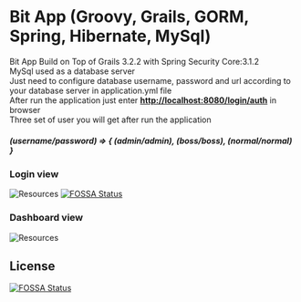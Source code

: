 # Bit App (Groovy, Grails, GORM, Spring, Hibernate, MySql)
Bit App Build on Top of Grails 3.2.2 with Spring Security Core:3.1.2
<br/> MySql used as a database server
<br/> Just need to configure database username, password and url according to your database server in application.yml  file
<br/> After run the application just enter [**http://localhost:8080/login/auth**](http://localhost:8080/login/auth) in browser
<br/> Three set of user you will get after run the application 

##### (username/password) => { (admin/admin), (boss/boss), (normal/normal) }
 
 
 ### Login view
 ![Resources](https://github.com/javagrails/bitapp/blob/master/docs/login.png)
[![FOSSA Status](https://app.fossa.io/api/projects/git%2Bgithub.com%2Fjavagrails%2Fbitapp.svg?type=shield)](https://app.fossa.io/projects/git%2Bgithub.com%2Fjavagrails%2Fbitapp?ref=badge_shield)
 
 ### Dashboard view
 ![Resources](https://github.com/javagrails/bitapp/blob/master/docs/bit-app-home.png)

## License
[![FOSSA Status](https://app.fossa.io/api/projects/git%2Bgithub.com%2Fjavagrails%2Fbitapp.svg?type=large)](https://app.fossa.io/projects/git%2Bgithub.com%2Fjavagrails%2Fbitapp?ref=badge_large)